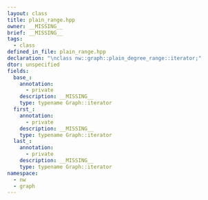 ```yaml
---
layout: class
title: plain_range.hpp
owner: __MISSING__
brief: __MISSING__
tags:
  - class
defined_in_file: plain_range.hpp
declaration: "\nclass nw::graph::plain_degree_range::iterator;"
dtor: unspecified
fields:
  base_:
    annotation:
      - private
    description: __MISSING__
    type: typename Graph::iterator
  first_:
    annotation:
      - private
    description: __MISSING__
    type: typename Graph::iterator
  last_:
    annotation:
      - private
    description: __MISSING__
    type: typename Graph::iterator
namespace:
  - nw
  - graph
---
```

